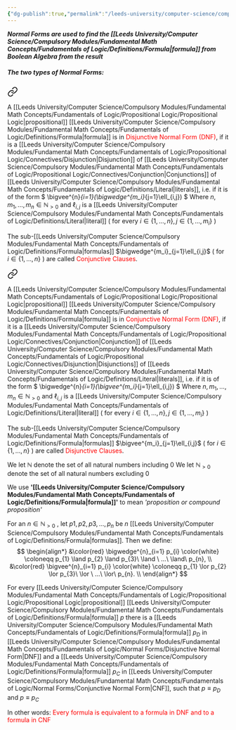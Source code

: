 ```yaml
---
{"dg-publish":true,"permalink":"/leeds-university/computer-science/compulsory-modules/fundamental-math-concepts/fundamentals-of-logic/normal-forms/normal-forms/"}
---
```


***Normal Forms are used to find the [[Leeds University/Computer Science/Compulsory Modules/Fundamental Math Concepts/Fundamentals of Logic/Definitions/Formula\|formula]] from Boolean Algebra from the result***
##### The two types of Normal Forms:

<div class="transclusion internal-embed is-loaded"><a class="markdown-embed-link" href="/leeds-university/computer-science/compulsory-modules/fundamental-math-concepts/fundamentals-of-logic/normal-forms/disjunctive-normal-form/" aria-label="Open link"><svg xmlns="http://www.w3.org/2000/svg" width="24" height="24" viewBox="0 0 24 24" fill="none" stroke="currentColor" stroke-width="2" stroke-linecap="round" stroke-linejoin="round" class="svg-icon lucide-link"><path d="M10 13a5 5 0 0 0 7.54.54l3-3a5 5 0 0 0-7.07-7.07l-1.72 1.71"></path><path d="M14 11a5 5 0 0 0-7.54-.54l-3 3a5 5 0 0 0 7.07 7.07l1.71-1.71"></path></svg></a><div class="markdown-embed">




A [[Leeds University/Computer Science/Compulsory Modules/Fundamental Math Concepts/Fundamentals of Logic/Propositional Logic/Propositional Logic\|propositional]] [[Leeds University/Computer Science/Compulsory Modules/Fundamental Math Concepts/Fundamentals of Logic/Definitions/Formula\|formula]] is in <span style="color:#ff0000">Disjunctive Normal Form (DNF)</span>, if it is a [[Leeds University/Computer Science/Compulsory Modules/Fundamental Math Concepts/Fundamentals of Logic/Propositional Logic/Connectives/Disjunction\|Disjunction]] of [[Leeds University/Computer Science/Compulsory Modules/Fundamental Math Concepts/Fundamentals of Logic/Propositional Logic/Connectives/Conjunction\|Conjunctions]] of [[Leeds University/Computer Science/Compulsory Modules/Fundamental Math Concepts/Fundamentals of Logic/Definitions/Literal\|literals]], i.e. if it is of the form
$
\bigvee^{n}_{i=1}(\bigwedge^{m_i}_{j=1}\ell_{i,j})
$
Where $n, m_1,...,m_{n}\in\mathbb{N}_{>0}$ and $\ell_{i,j}$ is a [[Leeds University/Computer Science/Compulsory Modules/Fundamental Math Concepts/Fundamentals of Logic/Definitions/Literal\|literal]]
( for every $i\in\{1,...,n\},j\in\{1,...,m_{i}\}$ )

The sub-[[Leeds University/Computer Science/Compulsory Modules/Fundamental Math Concepts/Fundamentals of Logic/Definitions/Formula\|formulas]] $\bigwedge^{m_i}_{j=1}\ell_{i,j}$ ( for $i\in\{1,...,n\}$ ) are called <span style="color:#ff0000">Conjunctive Clauses</span>.

</div></div>


<div class="transclusion internal-embed is-loaded"><a class="markdown-embed-link" href="/leeds-university/computer-science/compulsory-modules/fundamental-math-concepts/fundamentals-of-logic/normal-forms/conjunctive-normal-form/" aria-label="Open link"><svg xmlns="http://www.w3.org/2000/svg" width="24" height="24" viewBox="0 0 24 24" fill="none" stroke="currentColor" stroke-width="2" stroke-linecap="round" stroke-linejoin="round" class="svg-icon lucide-link"><path d="M10 13a5 5 0 0 0 7.54.54l3-3a5 5 0 0 0-7.07-7.07l-1.72 1.71"></path><path d="M14 11a5 5 0 0 0-7.54-.54l-3 3a5 5 0 0 0 7.07 7.07l1.71-1.71"></path></svg></a><div class="markdown-embed">




A [[Leeds University/Computer Science/Compulsory Modules/Fundamental Math Concepts/Fundamentals of Logic/Propositional Logic/Propositional Logic\|propositional]] [[Leeds University/Computer Science/Compulsory Modules/Fundamental Math Concepts/Fundamentals of Logic/Definitions/Formula\|formula]] is in <span style="color:#ff0000">Conjunctive Normal Form (DNF)</span>, if it is a [[Leeds University/Computer Science/Compulsory Modules/Fundamental Math Concepts/Fundamentals of Logic/Propositional Logic/Connectives/Conjunction\|Conjunction]] of [[Leeds University/Computer Science/Compulsory Modules/Fundamental Math Concepts/Fundamentals of Logic/Propositional Logic/Connectives/Disjunction\|Disjunctions]] of [[Leeds University/Computer Science/Compulsory Modules/Fundamental Math Concepts/Fundamentals of Logic/Definitions/Literal\|literals]], i.e. if it is of the form
$
\bigwedge^{n}_{i=1}(\bigvee^{m_i}_{j=1}\ell_{i,j})
$
Where $n, m_1,...,m_{n}\in\mathbb{N}_{>0}$ and $\ell_{i,j}$ is a [[Leeds University/Computer Science/Compulsory Modules/Fundamental Math Concepts/Fundamentals of Logic/Definitions/Literal\|literal]]
( for every $i\in\{1,...,n\},j\in\{1,...,m_{i}\}$ )

The sub-[[Leeds University/Computer Science/Compulsory Modules/Fundamental Math Concepts/Fundamentals of Logic/Definitions/Formula\|formulas]] $\bigvee^{m_i}_{j=1}\ell_{i,j}$ ( for $i\in\{1,...,n\}$ ) are called <span style="color:#ff0000">Disjunctive Clauses</span>.

</div></div>



We let $\mathbb{N}$ denote the set of all natural numbers including 0
We let $\mathbb{N}_{>0}$ denote the set of all natural numbers excluding 0

We use **'[[Leeds University/Computer Science/Compulsory Modules/Fundamental Math Concepts/Fundamentals of Logic/Definitions/Formula\|formula]]'** to mean *'proposition or compound proposition'*

For an $n \in \mathbb{N}_{>0}\ {}$, let $p1,p2,p3,...,p_n$ be $n$ [[Leeds University/Computer Science/Compulsory Modules/Fundamental Math Concepts/Fundamentals of Logic/Definitions/Formula\|formulas]]. Then we define:
$$
\begin{align*}
&\color{red} \bigwedge^{n}_{i=1} p_{i} \color{white}
\coloneqq p_{1} \land p_{2} \land p_{3}\ \land \ ...\ \land\ p_{n}, \\
&\color{red} \bigvee^{n}_{i=1} p_{i} \color{white}
\coloneqq p_{1} \lor p_{2} \lor p_{3}\ \lor \ ...\ \lor\ p_{n}. \\
\end{align*}
$$

For every [[Leeds University/Computer Science/Compulsory Modules/Fundamental Math Concepts/Fundamentals of Logic/Propositional Logic/Propositional Logic\|propositional]] [[Leeds University/Computer Science/Compulsory Modules/Fundamental Math Concepts/Fundamentals of Logic/Definitions/Formula\|formula]] $p$ there is a [[Leeds University/Computer Science/Compulsory Modules/Fundamental Math Concepts/Fundamentals of Logic/Definitions/Formula\|formula]] $p_D$ in [[Leeds University/Computer Science/Compulsory Modules/Fundamental Math Concepts/Fundamentals of Logic/Normal Forms/Disjunctive Normal Form\|DNF]] and a [[Leeds University/Computer Science/Compulsory Modules/Fundamental Math Concepts/Fundamentals of Logic/Definitions/Formula\|formula]] $p_C$ in [[Leeds University/Computer Science/Compulsory Modules/Fundamental Math Concepts/Fundamentals of Logic/Normal Forms/Conjunctive Normal Form\|CNF]], such that $p\equiv p_{D}$ and $p\equiv p_{C}$ 

In other words: <span style="color:#ff0000">Every formula is equivalent to a formula in DNF and to a formula in CNF</span>
